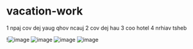 # vacation-work
1 npaj cov dej yaug qhov ncauj 
2 cov dej hau 
3 coo hotel 
4 nrhiav tsheb 

!![image](https://user-images.githubusercontent.com/106043830/177698619-16aab741-ed31-43fb-9775-5ceff6ff13fe.png)
![image](https://user-images.githubusercontent.com/106043830/177987458-65b08dfa-8d1f-427b-8411-a3fa4d16bab7.png)
![image](https://user-images.githubusercontent.com/106043830/177987555-262e2857-14ca-44fe-a7bf-172994a5273a.png)
![image](https://user-images.githubusercontent.com/106043830/177988593-cc3d073a-b10b-4f85-9598-3b1e44f54179.png)
